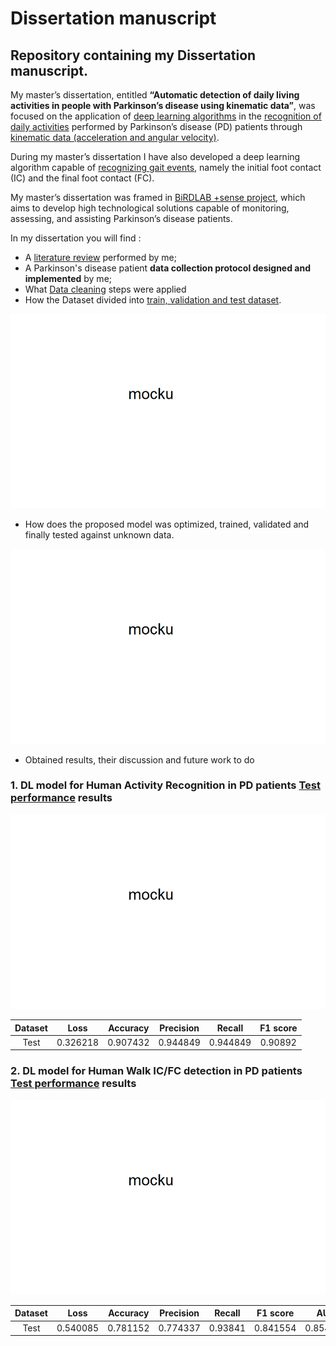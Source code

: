 # Dissertation manuscript
## Repository containing my Dissertation manuscript.

My master’s dissertation, entitled **“Automatic detection of daily living activities in people with Parkinson’s disease using kinematic data”**, was focused on the application of <ins>deep learning algorithms</ins> in the <ins>recognition of daily activities</ins> performed by Parkinson’s disease (PD) patients through <ins>kinematic data (acceleration and angular velocity)</ins>. 

During my master’s dissertation I have also developed a deep learning algorithm capable of <ins>recognizing gait events</ins>, namely the initial foot contact (IC) and the final foot contact (FC).

My master’s dissertation was framed in [BiRDLAB +sense project](http://birdlab.dei.uminho.pt/biofeedback-devices/), which aims to develop high technological solutions capable of monitoring, assessing, and assisting Parkinson’s disease patients.

In my dissertation you will find :
- A <ins>literature review</ins> performed by me;
- A Parkinson's disease patient **data collection protocol designed and implemented** by me;
- What <ins>Data cleaning</ins> steps were applied
- How the Dataset divided into <ins>train, validation and test dataset</ins>.

![Dataset division](/images/dataset_schema.png)

- How does the proposed model was optimized, trained, validated and finally tested against unknown data.

![model optimization/train/validation/test stages](/images/pipeline_schema.png)

- Obtained results, their discussion and future work to do

### 1. DL model for Human Activity Recognition in PD patients <ins>Test performance</ins> results

![Confusion matrix](/images/har_confusion_matrix.png)

|Dataset|Loss|Accuracy|Precision|Recall|F1 score|
|:----:|:----:|:----:|:----:|:----:|:----:|
|Test|0.326218|0.907432|0.944849|0.944849|0.90892|





### 2. DL model for Human Walk IC/FC detection in PD patients <ins>Test performance</ins> results

![Confusion matrix](/images/icfc_confusion_matrix.png)

|Dataset|Loss|Accuracy|Precision|Recall|F1 score|AUC|MCC
|:----:|:----:|:----:|:----:|:----:|:----:|:----:|:----:|
|Test|0.540085|0.781152|0.774337|0.93841 |0.841554|0.854381|0.538386|
